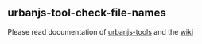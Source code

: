 ## urbanjs-tool-check-file-names

Please read documentation of [urbanjs-tools](https://github.com/urbanjs/urbanjs-tools) and the [wiki](https://github.com/urbanjs/urbanjs-tools/wiki)
